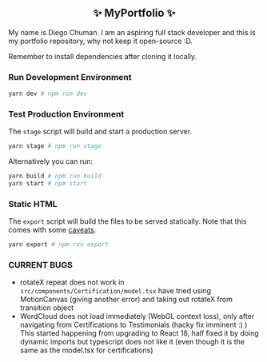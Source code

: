 <h2 align="center">
  ✨ MyPortfolio ✨
</h2>

My name is Diego Chuman. I am an aspiring full stack developer and this is my portfolio repository, why not keep it open-source :D.

Remember to install dependencies after cloning it locally.

### Run Development Environment

```bash
yarn dev # npm run dev
```

### Test Production Environment

The `stage` script will build and start a production server.

```bash
yarn stage # npm run stage
```

Alternatively you can run:

```bash
yarn build # npm run build
yarn start # npm start
```

### Static HTML

The `export` script will build the files to be served statically. Note that this comes with some [caveats](https://nextjs.org/docs/advanced-features/static-html-export).

```bash
yarn export # npm run export
```

### CURRENT BUGS

- rotateX repeat does not work in `src/components/Certification/model.tsx` have tried using MotionCanvas (giving another error) and taking out rotateX from transition object
- WordCloud does not load immediately (WebGL context loss), only after navigating from Certifications to Testimonials (hacky fix imminent :) ) This started happening from upgrading to React 18, half fixed it by doing dynamic imports but typescript does not like it (even though it is the same as the model.tsx for certifications)
